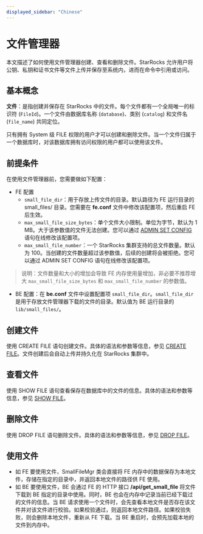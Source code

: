 ```yaml
---
displayed_sidebar: "Chinese"
---
```


# 文件管理器

本文描述了如何使用文件管理器创建、查看和删除文件。StarRocks 允许用户将公钥、私钥和证书文件等文件上传并保存至系统内，进而在命令中引用或访问。

## 基本概念

**文件**：是指创建并保存在 StarRocks 中的文件。每个文件都有一个全局唯一的标识符 (`FileId`)。一个文件由数据库名称 (`database`)、类别 (`catalog`) 和文件名 (`file_name`) 共同定位。

只有拥有 System 级 FILE 权限的用户才可以创建和删除文件。当一个文件归属于一个数据库时，对该数据库拥有访问权限的用户都可以使用该文件。

## 前提条件

在使用文件管理器前，您需要做如下配置：

- FE 配置
  - `small_file_dir`：用于存放上传文件的目录。默认路径为 FE 运行目录的 small_files/ 目录。您需要在 **fe.conf** 文件中修改该配置项，然后重启 FE 后生效。
  - `max_small_file_size_bytes`：单个文件大小限制。单位为字节，默认为 1 MB。大于该参数值的文件无法创建。您可以通过 [ADMIN SET CONFIG](../../../sql-reference/sql-statements/cluster-management/config_vars/ADMIN_SET_CONFIG.md) 语句在线修改该配置项。
  - `max_small_file_number`：一个 StarRocks 集群支持的总文件数量。默认为 100。当创建的文件数量超过该参数值，后续的创建将会被拒绝。您可以通过 ADMIN SET CONFIG 语句在线修改该配置项。

> 说明：文件数量和大小的增加会导致 FE 内存使用量增加，非必要不推荐增大 `max_small_file_size_bytes` 和 `max_small_file_number` 的参数值。

- BE 配置：在 **be.conf** 文件中设置配置项 `small_file_dir`。`small_file_dir` 是用于存放文件管理器下载的文件的目录。默认值为 BE 运行目录的 `lib/small_files/`。

## 创建文件

使用 CREATE FILE 语句创建文件。具体的语法和参数等信息，参见 [CREATE FILE](../../../sql-reference/sql-statements/cluster-management/file/CREATE_FILE.md)。文件创建后会自动上传并持久化在 StarRocks 集群中。

## 查看文件

使用 SHOW FILE 语句查看保存在数据库中的文件的信息。具体的语法和参数等信息，参见 [SHOW FILE](../../../sql-reference/sql-statements/cluster-management/file/SHOW_FILE.md)。

## 删除文件

使用 DROP FILE 语句删除文件。具体的语法和参数等信息，参见 [DROP FILE](../../../sql-reference/sql-statements/cluster-management/file/DROP_FILE.md)。

## 使用文件

- 如 FE 要使用文件，SmallFileMgr 类会直接将 FE 内存中的数据保存为本地文件，存储在指定的目录中，并返回本地文件的路径供 FE 使用。
- 如 BE 要使用文件，BE 会通过 FE 的 HTTP 接口 **/api/get_small_file** 将文件下载到 BE 指定的目录中使用。同时，BE 也会在内存中记录当前已经下载过的文件的信息。当 BE 请求使用一个文件时，会先查看本地文件是否存在该文件并对该文件进行校验。如果校验通过，则返回本地文件路径。如果校验失败，则会删除本地文件，重新从 FE 下载。当 BE 重启时，会预先加载本地的文件到内存中。
